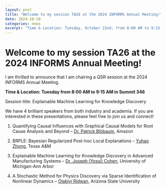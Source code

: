 ```yaml
---
layout: post
title: "Welcome to my session TA26 at the 2024 INFORMS Annual Meeting!"
date: 2024-10-18
categories: news
excerpt: "Time & Location: Tuesday, October 22nd, from 8:00 AM to 9:15 AM in Summit 346"
---
```

# Welcome to my session TA26 at the 2024 INFORMS Annual Meeting!

I am thrilled to announce that I am chairing a QSR session at the 2024 INFORMS Annual Meeting.

**Time & Location: Tuesday from 8:00 AM to 9:15 AM in Summit 346**

Session title: Explainable Machine Learning for Knowledge Discovery 

We have 4 brilliant speakers from both industry and academia. If you are interested in these presentations, please feel free to join us and connect! 

1. Quantifying Causal Influences with Graphical Causal Models for Root Cause Analysis and Beyond – <a href="https://www.linkedin.com/in/patrickbloebaum/?lipi=urn%3Ali%3Apage%3Ad_flagship3_detail_base%3BAe%2FX7gkZSAO4o5e8Ii6faw%3D%3D" target="_blank" rel="noopener noreferrer">Dr. Patrick Blöbaum</a>, Amazon 

2. BRPLE: Bayesian Regularized Post-hoc Local Explanations – <a href="https://www.yuhao-zhong.com" target="_blank" rel="noopener noreferrer">Yuhao Zhong</a>, Texas A&M 

3. Explainable Machine Learning for Knowledge Discovery in Advanced Manufacturing Systems – <a href="https://www.linkedin.com/in/joseph-yossi-cohen-348296127/?lipi=urn%3Ali%3Apage%3Ad_flagship3_detail_base%3BAe%2FX7gkZSAO4o5e8Ii6faw%3D%3D" target="_blank" rel="noopener noreferrer">Dr. Joseph (Yossi) Cohen</a>, University of Michigan-Ann Arbor 

4. A Stochastic Method for Physics Discovery via Sparse Identification of Nonlinear Dynamics – <a href="https://www.linkedin.com/in/olabiyi-ridwan/?lipi=urn%3Ali%3Apage%3Ad_flagship3_detail_base%3BAe%2FX7gkZSAO4o5e8Ii6faw%3D%3D" target="_blank" rel="noopener noreferrer">Olabiyi Ridwan</a>, Arizona State University 
